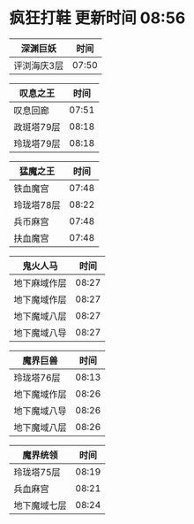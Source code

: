 # 疯狂打鞋 更新时间 08:56

| 深渊巨妖   | 时间    |
|--------|-------|
| 评浏海庆3层 | 07:50 |

| 叹息之王   | 时间    |
|--------|-------|
| 叹息回廊 | 07:51 |
| 政斑塔79层 | 08:18 |
| 玲珑塔79层 | 08:18 |

| 猛魔之王   | 时间    |
|--------|-------|
| 铁血魔宫 | 07:48 |
| 玲珑塔78层 | 08:22 |
| 兵币麻宫 | 07:48 |
| 扶血魔宫 | 07:48 |

| 鬼火人马   | 时间    |
|--------|-------|
| 地下麻域作层 | 08:27 |
| 地下魔域作层 | 08:27 |
| 地下魔域八层 | 08:27 |
| 地下魔域八导 | 08:27 |

| 魔界巨兽   | 时间    |
|--------|-------|
| 玲珑塔76层 | 08:13 |
| 地下魔域作层 | 08:26 |
| 地下魔域八导 | 08:26 |
| 地下魔域八层 | 08:26 |

| 魔界统领   | 时间    |
|--------|-------|
| 玲珑塔75层 | 08:19 |
| 兵血麻宫 | 08:21 |
| 地下魔域七层 | 08:24 |